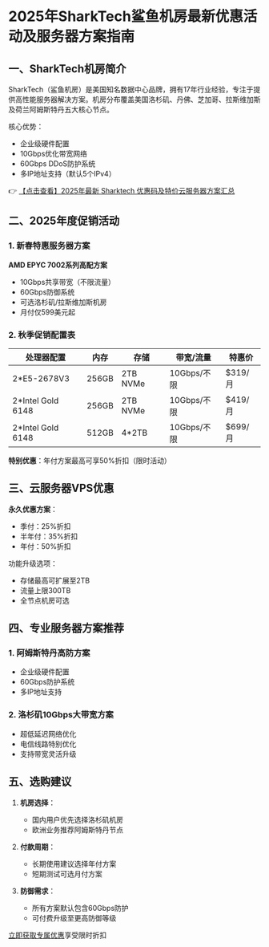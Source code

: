 # 2025年SharkTech鲨鱼机房最新优惠活动及服务器方案指南

## 一、SharkTech机房简介

SharkTech（鲨鱼机房）是美国知名数据中心品牌，拥有17年行业经验，专注于提供高性能服务器解决方案。机房分布覆盖美国洛杉矶、丹佛、芝加哥、拉斯维加斯及荷兰阿姆斯特丹五大核心节点。

核心优势：
- 企业级硬件配置
- 10Gbps优化带宽网络
- 60Gbps DDoS防护系统
- 多IP地址支持（默认5个IPv4）

👉 [【点击查看】2025年最新 Sharktech 优惠码及特价云服务器方案汇总](https://bit.ly/Sharktech)

## 二、2025年度促销活动

### 1. 新春特惠服务器方案
**AMD EPYC 7002系列高配方案**
- 10Gbps共享带宽（不限流量）
- 60Gbps防御系统
- 可选洛杉矶/拉斯维加斯机房
- 月付仅599美元起

### 2. 秋季促销配置表

| 处理器配置       | 内存   | 存储    | 带宽/流量      | 特惠价   |
|------------------|--------|---------|---------------|----------|
| 2*E5-2678V3      | 256GB  | 2TB NVMe| 10Gbps/不限   | $319/月  |
| 2*Intel Gold 6148| 256GB  | 2TB NVMe| 10Gbps/不限   | $419/月  |
| 2*Intel Gold 6148| 512GB  | 4*2TB   | 10Gbps/不限   | $699/月  |

**特别优惠**：年付方案最高可享50%折扣（限时活动）

## 三、云服务器VPS优惠

**永久优惠方案**：
- 季付：25%折扣
- 半年付：35%折扣
- 年付：50%折扣

功能升级选项：
- 存储最高可扩展至2TB
- 流量上限300TB
- 全节点机房可选

## 四、专业服务器方案推荐

### 1. 阿姆斯特丹高防方案
- 企业级硬件配置
- 60Gbps防护系统
- 多IP地址支持

### 2. 洛杉矶10Gbps大带宽方案
- 超低延迟网络优化
- 电信线路特别优化
- 支持带宽灵活升级

## 五、选购建议

1. **机房选择**：
   - 国内用户优先选择洛杉矶机房
   - 欧洲业务推荐阿姆斯特丹节点

2. **付款周期**：
   - 长期使用建议选择年付方案
   - 短期测试可选月付方案

3. **防御需求**：
   - 所有方案默认包含60Gbps防护
   - 可付费升级至更高防御等级

[立即获取专属优惠](https://bit.ly/Sharktech)享受限时折扣